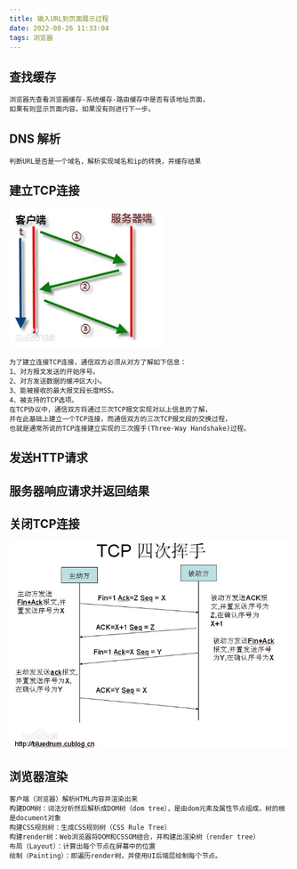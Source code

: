 ```yaml
---
title: 输入URL到页面展示过程
date: 2022-08-26 11:33:04
tags: 浏览器
---
```


## 查找缓存

```text
浏览器先查看浏览器缓存-系统缓存-路由缓存中是否有该地址页面，
如果有则显示页面内容。如果没有则进行下一步。
```
<!--more-->

## DNS 解析

```text
判断URL是否是一个域名，解析实现域名和ip的转换，并缓存结果
```

## 建立TCP连接

![三次握手](/images/三次握手.webp)

```text
为了建立连接TCP连接，通信双方必须从对方了解如下信息： 
1、对方报文发送的开始序号。
2、对方发送数据的缓冲区大小。
3、能被接收的最大报文段长度MSS。
4、被支持的TCP选项。
在TCP协议中，通信双方将通过三次TCP报文实现对以上信息的了解，
并在此基础上建立一个TCP连接，而通信双方的三次TCP报文段的交换过程，
也就是通常所说的TCP连接建立实现的三次握手(Three-Way Handshake)过程。
```

## 发送HTTP请求

## 服务器响应请求并返回结果

## 关闭TCP连接

![四次挥手](/images/四次挥手.webp)

## 浏览器渲染

```text
客户端（浏览器）解析HTML内容并渲染出来
构建DOM树：词法分析然后解析成DOM树（dom tree），是由dom元素及属性节点组成，树的根是document对象
构建CSS规则树：生成CSS规则树（CSS Rule Tree）
构建render树：Web浏览器将DOM和CSSOM结合，并构建出渲染树（render tree）
布局（Layout）：计算出每个节点在屏幕中的位置
绘制（Painting）：即遍历render树，并使用UI后端层绘制每个节点。
```
